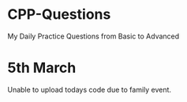 # CPP-Questions
My Daily Practice Questions from Basic to Advanced

# 5th March
Unable to upload todays code due to family event.


